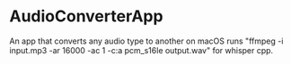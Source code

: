 # AudioConverterApp
An app that converts any audio type to another on macOS
runs "ffmpeg -i input.mp3 -ar 16000 -ac 1 -c:a pcm_s16le output.wav" for whisper cpp.
